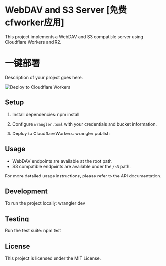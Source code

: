 # WebDAV and S3 Server [免费cfworker应用]

This project implements a WebDAV and S3 compatible server using Cloudflare Workers and R2.

# 一键部署

Description of your project goes here.

[![Deploy to Cloudflare Workers](https://deploy.workers.cloudflare.com/button)](https://deploy.workers.cloudflare.com/?url=https://github.com/aigem/r2-webdav-s3)

## Setup

1. Install dependencies:
npm install




2. Configure `wrangler.toml` with your credentials and bucket information.

3. Deploy to Cloudflare Workers:
wrangler publish




## Usage

- WebDAV endpoints are available at the root path.
- S3 compatible endpoints are available under the `/s3` path.

For more detailed usage instructions, please refer to the API documentation.

## Development

To run the project locally:
wrangler dev




## Testing

Run the test suite:
npm test




## License

This project is licensed under the MIT License.
